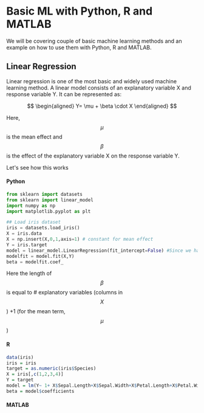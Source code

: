 # Basic ML with Python, R and MATLAB

We will be covering couple of basic machine learning methods and an example on how to use them with Python, R and MATLAB.
##  Linear Regression

Linear regression is one of the most basic and widely used machine learning method. A linear model consists of an explanatory variable X and response variable Y. It can be represented as:

$$
\begin{aligned}
Y= \mu + \beta \cdot X
\end{aligned}
$$

Here, $$\mu$$ is the mean effect and $$\beta$$ is the effect of the explanatory variable X on the response variable Y.

Let's see how this works


#### Python

```python
from sklearn import datasets
from sklearn import linear_model
import numpy as np
import matplotlib.pyplot as plt

## Load iris dataset
iris = datasets.load_iris()
X = iris.data
X = np.insert(X,0,1,axis=1) # constant for mean effect
Y = iris.target
model = linear_model.LinearRegression(fit_intercept=False) #Since we have included the intercept term in X
modelfit = model.fit(X,Y)
beta = modelfit.coef_
```
Here the length of $$\beta$$ is equal to # explanatory variables (columns in  $$X$$) +1 (for the mean term, $$\mu$$)

#### R
```R
data(iris)
iris = iris
target = as.numeric(iris$Species)
X = iris[,c(1,2,3,4)]
Y = target
model = lm(Y~ 1+ X$Sepal.Length+X$Sepal.Width+X$Petal.Length+X$Petal.Width)
beta = model$coefficients
```

#### MATLAB
```MATLAB

```